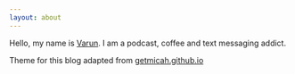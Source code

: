 ```yaml
---
layout: about
---
```


Hello, my name is [Varun](https://twitter.com/warunsl). I am a podcast, coffee and text messaging addict.

Theme for this blog adapted from [getmicah.github.io](https://getmicah.github.io/)
